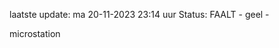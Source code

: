 laatste update: 
ma 20-11-2023 23:14   uur 
Status: FAALT - geel - 
<div class="service Y">microstation</div>